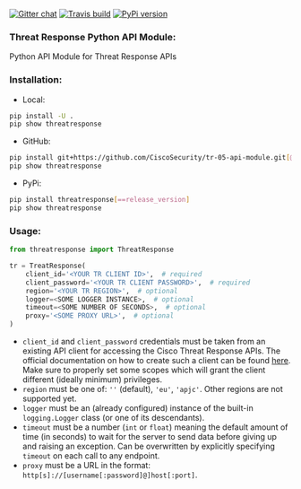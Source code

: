 [![Gitter chat](https://img.shields.io/badge/gitter-join%20chat-brightgreen.svg)](https://gitter.im/CiscoSecurity/Threat-Response "Gitter chat")
[![Travis build](https://travis-ci.com/CiscoSecurity/tr-05-api-module.svg)](https://travis-ci.com/CiscoSecurity/tr-05-api-module)
[![PyPi version](https://img.shields.io/pypi/v/threatresponse.svg)](https://pypi.python.org/pypi/threatresponse)

### Threat Response Python API Module:

Python API Module for Threat Response APIs

### Installation:

* Local:

```bash
pip install -U .
pip show threatresponse
```

* GitHub:

```bash
pip install git+https://github.com/CiscoSecurity/tr-05-api-module.git[@branch_name_or_release_version]
pip show threatresponse
```

* PyPi:

```bash
pip install threatresponse[==release_version]
pip show threatresponse
```

### Usage:

```python
from threatresponse import ThreatResponse

tr = TreatResponse(
    client_id='<YOUR TR CLIENT ID>',  # required
    client_password='<YOUR TR CLIENT PASSWORD>',  # required
    region='<YOUR TR REGION>',  # optional
    logger=<SOME LOGGER INSTANCE>,  # optional
    timeout=<SOME NUMBER OF SECONDS>,  # optional
    proxy='<SOME PROXY URL>',  # optional
)
```

- `client_id` and `client_password` credentials must be taken from an existing
API client for accessing the Cisco Threat Response APIs.
The official documentation on how to create such a client can be found
[here](https://visibility.amp.cisco.com/#/help/integration).
Make sure to properly set some scopes which will grant the client
different (ideally minimum) privileges.
- `region` must be one of: `''` (default), `'eu'`, `'apjc'`.
Other regions are not supported yet.
- `logger` must be an (already configured) instance of the built-in
`logging.Logger` class (or one of its descendants).
- `timeout` must be a number (`int` or `float`) meaning the default amount of
time (in seconds) to wait for the server to send data before giving up and
raising an exception. Can be overwritten by explicitly specifying `timeout` on
each call to any endpoint.
- `proxy` must be a URL in the format: `http[s]://[username[:password]@]host[:port]`.
